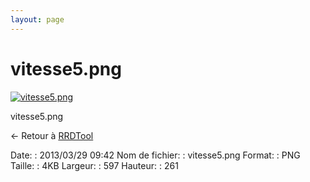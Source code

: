 ```yaml
---
layout: page
---
```


vitesse5.png
============

[![vitesse5.png](/assets/media/vitesse5.png@cache=&w=597&h=261 "vitesse5.png")](/assets/media/vitesse5.png@cache= "Afficher le fichier original")

vitesse5.png

← Retour à [RRDTool](../supervision/rrdtool.html "supervision:rrdtool")

Date:
:   2013/03/29 09:42
Nom de fichier:
:   vitesse5.png
Format:
:   PNG
Taille:
:   4KB
Largeur:
:   597
Hauteur:
:   261

